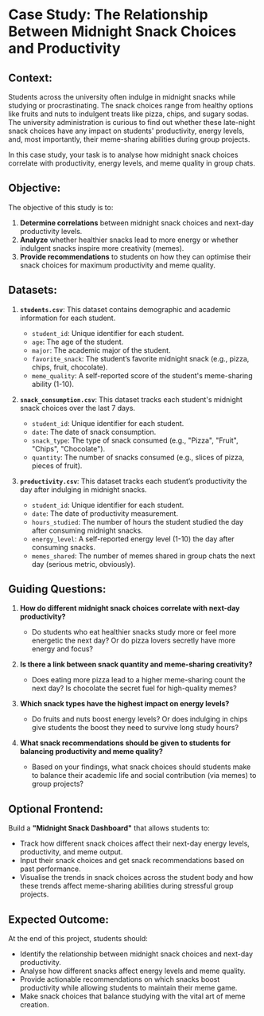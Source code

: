 # Case Study: The Relationship Between Midnight Snack Choices and Productivity

## Context:
Students across the university often indulge in midnight snacks while studying or procrastinating. The snack choices range from healthy options like fruits and nuts to indulgent treats like pizza, chips, and sugary sodas. The university administration is curious to find out whether these late-night snack choices have any impact on students' productivity, energy levels, and, most importantly, their meme-sharing abilities during group projects.

In this case study, your task is to analyse how midnight snack choices correlate with productivity, energy levels, and meme quality in group chats.

## Objective:
The objective of this study is to:
1. **Determine correlations** between midnight snack choices and next-day productivity levels.
2. **Analyze** whether healthier snacks lead to more energy or whether indulgent snacks inspire more creativity (memes).
3. **Provide recommendations** to students on how they can optimise their snack choices for maximum productivity and meme quality.

## Datasets:

1. **`students.csv`**: This dataset contains demographic and academic information for each student.
    - `student_id`: Unique identifier for each student.
    - `age`: The age of the student.
    - `major`: The academic major of the student.
    - `favorite_snack`: The student’s favorite midnight snack (e.g., pizza, chips, fruit, chocolate).
    - `meme_quality`: A self-reported score of the student's meme-sharing ability (1-10).

2. **`snack_consumption.csv`**: This dataset tracks each student's midnight snack choices over the last 7 days.
    - `student_id`: Unique identifier for each student.
    - `date`: The date of snack consumption.
    - `snack_type`: The type of snack consumed (e.g., "Pizza", "Fruit", "Chips", "Chocolate").
    - `quantity`: The number of snacks consumed (e.g., slices of pizza, pieces of fruit).

3. **`productivity.csv`**: This dataset tracks each student’s productivity the day after indulging in midnight snacks.
    - `student_id`: Unique identifier for each student.
    - `date`: The date of productivity measurement.
    - `hours_studied`: The number of hours the student studied the day after consuming midnight snacks.
    - `energy_level`: A self-reported energy level (1-10) the day after consuming snacks.
    - `memes_shared`: The number of memes shared in group chats the next day (serious metric, obviously).

## Guiding Questions:
1. **How do different midnight snack choices correlate with next-day productivity?**
   - Do students who eat healthier snacks study more or feel more energetic the next day? Or do pizza lovers secretly have more energy and focus?

2. **Is there a link between snack quantity and meme-sharing creativity?**
   - Does eating more pizza lead to a higher meme-sharing count the next day? Is chocolate the secret fuel for high-quality memes?

3. **Which snack types have the highest impact on energy levels?**
   - Do fruits and nuts boost energy levels? Or does indulging in chips give students the boost they need to survive long study hours?

4. **What snack recommendations should be given to students for balancing productivity and meme quality?**
   - Based on your findings, what snack choices should students make to balance their academic life and social contribution (via memes) to group projects?

## Optional Frontend:
Build a **"Midnight Snack Dashboard"** that allows students to:
- Track how different snack choices affect their next-day energy levels, productivity, and meme output.
- Input their snack choices and get snack recommendations based on past performance.
- Visualise the trends in snack choices across the student body and how these trends affect meme-sharing abilities during stressful group projects.

## Expected Outcome:
At the end of this project, students should:
- Identify the relationship between midnight snack choices and next-day productivity.
- Analyse how different snacks affect energy levels and meme quality.
- Provide actionable recommendations on which snacks boost productivity while allowing students to maintain their meme game.
- Make snack choices that balance studying with the vital art of meme creation.


